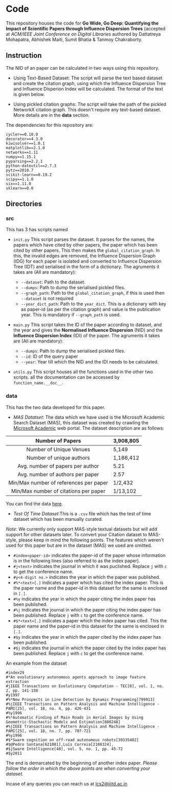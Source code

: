 # Code 
This repository houses the code for **Go Wide, Go Deep:  Quantifying the Impact of Scientific Papers through Influence Dispersion Trees**
(accepted at *ACM/IEEE Joint Conference on Digital Libraries* authored by Dattatreya Mohapatra, Abhishek Maiti, Sumit Bhatia & Tanmoy Chakraborty. 

## Instruction
The NID of an paper can be calculated in two ways using this repository. 
* Using Text-Based Dataset: The script will parse the text based dataset and create the citation graph, using which the Influence Dispersion Tree and Influence Disperion Index will be calculated. The format of the text is given below. 

* Using pickled citation graphs: The script will take the path of the pickled NetworkX citation graph. This doesn't require any text-based dataset. More details are in the **data** section. 

The dependencies for this repository are: 
```
cycler==0.10.0
decorator==4.3.0
kiwisolver==1.0.1
matplotlib==2.1.0
networkx==1.11
numpy==1.15.1
pyparsing==2.2.1
python-dateutil==2.7.3
pytz==2018.7
scikit-learn==0.19.2
scipy==1.1.0
six==1.11.0
sklearn==0.0
```

## Directories 
### src
This has 3 has scripts named 
* ```init.py```
This script parses the dataset. It parses for the names, the papers which have cited by other papers, the paper
which has been cited by other papers. This then makes the ```global_citation_graph```. In this, the invalid edges are removed, the Influence Dispersion
Graph (IDG) for each paper is isolated and converted to Influence Dispersion Tree (IDT) and serialised in the form of a dictionary. 
The agruments it takes are (All are mandatory):
    * ```--dataset```: Path to the dataset. 
    * ```--dumps```: Path to dump the serialised pickled files. 
    * ```--graph_path```: Path to the ```global_citation_graph```, if this is used then ```--dataset``` is not required
    * ```--year_dict_path```: Path to the ```year_dict```. This is a dictionary with key as paper-id (as per the citation graph) and value is the publication year. This is mandatory if ```--graph_path``` is used. 

* ```main.py```
This script takes the ID of the paper according to dataset, and the year and gives the __Normalised Influence Dispersion__ (NID) and the 
__Influence Dispersion Index__ (IDI) of the paper. 
The agruments it takes are (All are mandatory):
    * ```--dumps```: Path to dump the serialised pickled files. 
    * ```--id```: ID of the query paper 
    * ```--year```: Year till which the NID and the IDI needs to be calculated. 
    
 * ```utils.py```
 This script houses all the functions used in the other two scripts. all the documentation can be accessed by ```function_name.__doc__```. 
 

### data 
This has the two data developed for this paper. 
* _MAS Datatset_: The data which we have used is the Microsoft Academic Search Dataset (MAS), this dataset was created by crawling the [Microsoft Academic](https://academic.microsoft.com/home) web portal. 
The dataset description are as follows:

|            Number of Papers            | 3,908,805 |
|:--------------------------------------:|-----------|
|         Number of Unique Venues        |   5,149   |
|        Number of unique authors        | 1,186,412 |
|    Avg. number of papers per author    | 5.21      |
|    Avg. number of authors per paper    | 2.57      |
| Min/Max number of references per paper | 1/2,432   |
|  Min/Max number of citations per paper | 1/13,102  |
 
You can find the data [here](https://drive.google.com/drive/folders/1SXmrDoi9F80ojgbU7mHcKgpE9Lje2m7g?usp=sharing). 
  
 * _Test Of Time Dataset_:This is a ```.csv``` file which has the test of time dataset which has been manually curated. 
 

_Note_: We currently only support MAS-style textual datasets but will add support for other datasets later. 
To convert your Citation dataset to MAS-style, please keep in mind the following points. The features which weren't used for this paper but are in the dataset (MAS) we used are omitted. 

* ```#index<paper-id>``` indicates the paper-id of the paper whose information is in the following lines (also referred to as the index paper).
* ```#j<text>``` indicates the journal in which it was puclished. Replace ```j``` with ```c``` to get the conference name.
* ```#y<4-digit no.>``` indicates the year in which the paper was published.
* ```#%*<text>[.]``` indicates a paper which has cited the index paper. This is the paper name and the paper-id in this dataset for the same is enclosed in ```[.]```. 
* ```#%y``` indicates the year in which the paper citing the index paper has been published.
* ```#%j``` indicates the journal in which the paper citing the index paper has been published. Replace ```j``` with ```c``` to get the conference name.
* ```#$*<text>[.]``` indicates a paper which the index paper has cited. This the paper name and the paper-id in this dataset for the same is enclosed in ```[.]```. 
* ```#$y``` indicates the year in which the paper cited by the index paper has been published.
* ```#$j``` indicates the journal in which the paper cited by the index paper has been published. Replace ```j``` with ```c``` to get the conference name.

An example from the dataset 
```
#index29
#*An evolutionary autonomous agents approach to image feature extraction
#jIEEE Transactions on Evolutionary Computation - TEC[0], vol. 1, no. 2, pp. 141-158
#y1997
#%*New Prospects in Line Detection by Dynamic Programming[799913]
#%jIEEE Transactions on Pattern Analysis and Machine Intelligence - PAMI[25], vol. 18, no. 4, pp. 426-431
#%y1996
#%*Automatic Finding of Main Roads in Aerial Images by Using Geometric-Stochastic Models and Estimation[800248]
#%jIEEE Transactions on Pattern Analysis and Machine Intelligence - PAMI[25], vol. 18, no. 7, pp. 707-721
#%y1996
#$*Swarm cognition on off-road autonomous robots[39335482]
#$@Pedro Santana[621081],Luís Correia[2108324],
#$jSwarm Intelligence[40], vol. 5, no. 1, pp. 45-72
#$y2011

```
The end is demarcated by the beginning of another index paper. 
_Please follow the order in which the above points are when converting your dataset._


Incase of any queries you can reach us at lcs2@iiitd.ac.in



